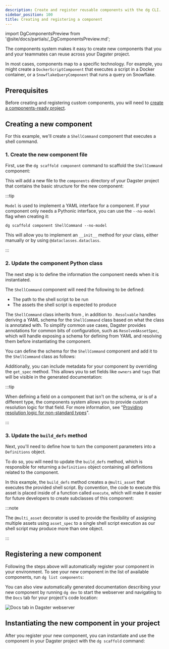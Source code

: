 ```yaml
---
description: Create and register reusable components with the dg CLI.
sidebar_position: 100
title: Creating and registering a component
---
```


import DgComponentsPreview from '@site/docs/partials/\_DgComponentsPreview.md';

<DgComponentsPreview />

The components system makes it easy to create new components that you and your teammates can reuse across your Dagster project.

In most cases, components map to a specific technology. For example, you might create a `DockerScriptComponent` that executes a script in a Docker container, or a `SnowflakeQueryComponent` that runs a query on Snowflake.

## Prerequisites

Before creating and registering custom components, you will need to [create a components-ready project](/guides/labs/dg/creating-a-project).

## Creating a new component

For this example, we'll create a `ShellCommand` component that executes a shell command.

### 1. Create the new component file

First, use the `dg scaffold component` command to scaffold the `ShellCommand` component:

<CliInvocationExample path="docs_snippets/docs_snippets/guides/components/shell-script-component/1-dg-scaffold-shell-command.txt" />

This will add a new file to the `components` directory of your Dagster project that contains the basic structure for the new component:

<CodeExample
  path="docs_snippets/docs_snippets/guides/components/shell-script-component/2-shell-command-empty.py"
  language="python"
  title="components/shell_command.py"
/>

:::tip

`Model` is used to implement a YAML interface for a component. If your component only needs a Pythonic interface, you can use the `--no-model` flag when creating it:

```
dg scaffold component ShellCommand --no-model
```

This will allow you to implement an `__init__` method for your class, either manually or by using `@dataclasses.dataclass`.

:::

### 2. Update the component Python class

The next step is to define the information the component needs when it is instantiated.

The `ShellCommand` component will need the following to be defined:

- The path to the shell script to be run
- The assets the shell script is expected to produce

The `ShellCommand` class inherits from <PyObject section="components" module="dagster" object="Resolvable" />, in addition to <PyObject section="components" module="dagster" object="Component" />. `Resolvable` handles deriving a YAML schema for the `ShellCommand` class based on what the class is annotated with. To simplify common use cases, Dagster provides annotations for common bits of configuration, such as `ResolvedAssetSpec`, which will handle exposing a schema for defining <PyObject section="assets" module="dagster" object="AssetSpec" pluralize /> from YAML and resolving them before instantiating the component.

You can define the schema for the `ShellCommand` component and add it to the `ShellCommand` class as follows:

<CodeExample
  path="docs_snippets/docs_snippets/guides/components/shell-script-component/with-config-schema.py"
  language="python"
  title="components/shell_command.py"
/>

Additionally, you can include metadata for your component by overriding the `get_spec` method. This allows you to set fields like `owners` and `tags` that will be visible in the generated documentation:

<CodeExample
  path="docs_snippets/docs_snippets/guides/components/shell-script-component/with-config-schema-meta.py"
  language="python"
  title="components/shell_command.py"
/>

:::tip

When defining a field on a component that isn't on the schema, or is of a different type, the components system allows you to provide custom resolution logic for that field. For more information, see "[Providing resolution logic for non-standard types](/guides/labs/components/creating-new-component-types/component-type-customization#providing-resolution-logic-for-non-standard-types)".

:::

### 3. Update the `build_defs` method

Next, you'll need to define how to turn the component parameters into a `Definitions` object.

To do so, you will need to update the `build_defs` method, which is responsible for returning a `Definitions` object containing all definitions related to the component.

In this example, the `build_defs` method creates a `@multi_asset` that executes the provided shell script. By convention, the code to execute this asset is placed inside of a function called `execute`, which will make it easier for future developers to create subclasses of this component:

:::note

The `@multi_asset` decorator is used to provide the flexibility of assigning multiple assets using `asset_spec` to a single shell script execution as our shell script may produce more than one object.

:::

<CodeExample
  path="docs_snippets/docs_snippets/guides/components/shell-script-component/with-build-defs.py"
  language="python"
  title="components/shell_command.py"
/>

## Registering a new component

Following the steps above will automatically register your component in your environment. To see your new component in the list of available components, run `dg list components`:

<CliInvocationExample path="docs_snippets/docs_snippets/guides/components/shell-script-component/3-dg-list-components.txt" />

You can also view automatically generated documentation describing your new component by running `dg dev` to start the webserver and navigating to the `Docs` tab for your project's code location:

<CliInvocationExample contents="dg dev" />

![Docs tab in Dagster webserver](/images/guides/labs/components/docs-in-ui.png)

## Instantiating the new component in your project

After you register your new component, you can instantiate and use the component in your Dagster project with the `dg scaffold` command:

<CliInvocationExample path="docs_snippets/docs_snippets/guides/components/shell-script-component/4-scaffold-instance-of-component.txt" />
